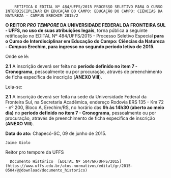         RETIFICA O EDITAL Nº 484/UFFS/2015 PROCESSO SELETIVO PARA O CURSO INTERDISCIPLINAR EM EDUCAÇÃO DO CAMPO: EDUCAÇÃO DO CAMPO: CIÊNCIAS DA NATUREZA - CAMPUS ERECHIM 2015/2  

**O REITOR *PRO TEMPORE* DA UNIVERSIDADE FEDERAL DA FRONTEIRA SUL - UFFS, no uso de suas atribuições legais**, torna pública a seguinte retificação no EDITAL Nº 484/UFFS/2015 - Processo Seletivo Especial **para o Curso de Interdisciplinar em Educação do Campo: Ciências da Natureza - *Campus* Erechim, para ingresso no segundo período letivo de 2015.**

 Onde se lê:

 **2.1** A inscrição deverá ser feita no **período definido no item 7 - Cronograma**, pessoalmente ou por procuração, através de preenchimento de ficha específica de inscrição (**ANEXO VIII**).

 Leia-se:

 **2.1** A inscrição deverá ser feita na sede da Universidade Federal da Fronteira Sul, na Secretaria Acadêmica, endereço Rodovia ERS 135 - Km 72 - nº 200, Bloco A, Erechim/RS, no horário das **9h às 14h30 (aberto ao meio dia)** no **período definido no item 7 - Cronograma**, pessoalmente ou por procuração, através de preenchimento de ficha específica de inscrição (**ANEXO VIII**).

  

   **Data do ato:** Chapecó-SC, 09 de junho de 2015.   
 

    Jaime Giolo   
 Reitor pro tempore da UFFS 

      Documento Histórico  [EDITAL Nº 504/GR/UFFS/2015](https://www.uffs.edu.br/atos-normativos/edital/gr/2015-0504/@@download/documento_historico)     
      